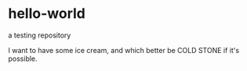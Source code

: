 # hello-world
a testing repository

I want to have some ice cream, and which better be COLD STONE if it's possible.
